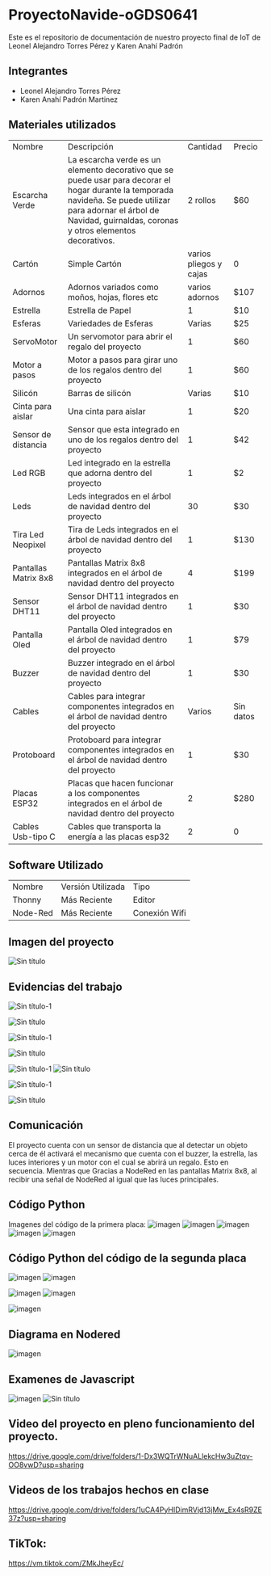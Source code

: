 # ProyectoNavide-oGDS0641
Este es el repositorio de documentación de nuestro proyecto final de IoT de Leonel Alejandro Torres Pérez y Karen Anahí Padrón

## Integrantes
<ul>
<li>Leonel Alejandro Torres Pérez</li>
<li>Karen Anahí Padrón Martinez</li>
</ul>

## Materiales utilizados

<table>
<tr>
  <td>Nombre</td>
  <td>Descripción</td>
  <td>Cantidad</td>
  <td>Precio</td>
</tr>
<tr>
  <td>Escarcha Verde</td>
  <td>La escarcha verde es un elemento decorativo que se puede usar para decorar el hogar durante la temporada navideña. Se puede utilizar para adornar el árbol de Navidad, guirnaldas, coronas y otros elementos decorativos. 
</td>
  <td>2 rollos</td>
  <td>$60</td>
</tr>
<tr>
  <td>Cartón</td>
  <td>Simple Cartón</td>
  <td>varios pliegos y cajas</td>
  <td>0</td>
</tr>
<tr>
  <td>Adornos</td>
  <td>Adornos variados como moños, hojas, flores etc</td>
  <td>varios adornos</td>
  <td>$107</td>
</tr>
<tr>
  <td>Estrella</td>
  <td>Estrella de Papel</td>
  <td>1</td>
  <td>$10</td>
</tr>
  <tr>
  <td>Esferas</td>
  <td>Variedades de Esferas</td>
  <td>Varias</td>
  <td>$25</td>
</tr>
   <tr>
  <td>ServoMotor</td>
  <td>Un servomotor para abrir el regalo del proyecto</td>
  <td>1</td>
  <td>$60</td>
</tr>
  <tr>
  <td>Motor a pasos</td>
  <td>Motor a pasos para girar uno de los regalos dentro del proyecto</td>
  <td>1</td>
  <td>$60</td>
</tr>
  <tr>
  <td>Silicón</td>
  <td>Barras de silicón</td>
  <td>Varias</td>
  <td>$10</td>
</tr>
  <tr>
  <td>Cinta para aislar</td>
  <td>Una cinta para aislar</td>
  <td>1</td>
  <td>$20</td>
</tr>
  <tr>
  <td>Sensor de distancia</td>
  <td>Sensor que esta integrado en uno de los regalos dentro del proyecto</td>
  <td>1</td>
  <td>$42</td>
</tr>
   <tr>
  <td>Led RGB</td>
  <td>Led integrado en la estrella que adorna dentro del proyecto</td>
  <td>1</td>
  <td>$2</td>
</tr>
   <tr>
  <td>Leds</td>
  <td>Leds integrados en el árbol de navidad dentro del proyecto</td>
  <td>30</td>
  <td>$30</td>
</tr>
  <tr>
  <td>Tira Led Neopixel</td>
  <td>Tira de Leds integrados en el árbol de navidad dentro del proyecto</td>
  <td>1</td>
  <td>$130</td>
</tr>
  <tr>
  <td>Pantallas Matrix 8x8</td>
  <td>Pantallas Matrix 8x8 integrados en el árbol de navidad dentro del proyecto</td>
  <td>4</td>
  <td>$199</td>
</tr>
   <tr>
  <td>Sensor DHT11</td>
  <td>Sensor DHT11 integrados en el árbol de navidad dentro del proyecto</td>
  <td>1</td>
  <td>$30</td>
</tr>
  <tr>
  <td>Pantalla Oled</td>
  <td>Pantalla Oled integrados en el árbol de navidad dentro del proyecto</td>
  <td>1</td>
  <td>$79</td>
</tr>
  <tr>
  <td>Buzzer</td>
  <td>Buzzer integrado en el árbol de navidad dentro del proyecto</td>
  <td>1</td>
  <td>$30</td>
</tr>
  <tr>
  <td>Cables</td>
  <td>Cables para integrar componentes integrados en el árbol de navidad dentro del proyecto</td>
  <td>Varios</td>
  <td>Sin datos</td>
</tr>
  <tr>
  <td>Protoboard</td>
  <td>Protoboard para integrar componentes integrados en el árbol de navidad dentro del proyecto</td>
  <td>1</td>
  <td>$30</td>
</tr>
  <tr>
  <td>Placas ESP32</td>
  <td>Placas que hacen funcionar a los componentes integrados en el árbol de navidad dentro del proyecto</td>
  <td>2</td>
  <td>$280</td>
</tr>
   <tr>
  <td>Cables Usb-tipo C</td>
  <td>Cables que transporta la energía a las placas esp32</td>
  <td>2</td>
  <td>0</td>
</tr>
</table>

## Software Utilizado
<table>
  <tr>
  <td>Nombre</td>
  <td>Versión Utilizada</td>
  <td>Tipo</td>
    </tr>
  <tr>
  <td>Thonny</td>
   <td>Más Reciente</td>
   <td>Editor</td>
</tr>
  <tr>
  <td>Node-Red</td>
   <td>Más Reciente</td>
   <td>Conexión Wifi</td>
</tr>
</table>

## Imagen del proyecto

![Sin título](https://github.com/user-attachments/assets/a0408a98-64d8-4d09-a141-0b5ccf3ca769)

## Evidencias del trabajo 
![Sin título-1](https://github.com/user-attachments/assets/5c56020b-d033-4009-b837-2a14c565800b)

![Sin título](https://github.com/user-attachments/assets/eb7fe57f-960d-4c10-beb3-156111a26eb0)

![Sin título-1](https://github.com/user-attachments/assets/eab0a744-9d03-4c9a-868c-132835e9f3bb)

![Sin título](https://github.com/user-attachments/assets/240f30ec-658b-49ac-80d0-02521bc2331b)

![Sin título-1](https://github.com/user-attachments/assets/4c036997-2a78-4920-959c-a3ec76789afa)
![Sin título](https://github.com/user-attachments/assets/9e42f4a8-6ec3-484a-b6c5-5a6ecc2d9c37)


![Sin título-1](https://github.com/user-attachments/assets/7c54dce6-ec71-4585-a601-b1af69eb04ac)

![Sin título](https://github.com/user-attachments/assets/e65f2ca5-9e53-4873-a90d-18d3545d69d2)

## Comunicación
El proyecto cuenta con un sensor de distancia que al detectar un objeto cerca de él activará el mecanismo que cuenta con el buzzer, la estrella, las luces interiores y un motor con el cual se abrirá un regalo. Esto en secuencia.
Mientras que Gracias a NodeRed en las pantallas Matrix 8x8, al recibir una señal de NodeRed al igual que las luces principales.

## Código Python

Imagenes del código de la primera placa:
![imagen](https://github.com/user-attachments/assets/f166a3cd-9160-472d-a581-358db84ff9cd)
![imagen](https://github.com/user-attachments/assets/fa932fba-476f-4c68-a114-238f67e15d26)
![imagen](https://github.com/user-attachments/assets/69065cf0-57aa-4933-b066-e58e6252c5bc)
![imagen](https://github.com/user-attachments/assets/597fd2d4-bbcd-42c5-bcc7-3e6aedce0dfb)
![imagen](https://github.com/user-attachments/assets/7645d77b-a3b7-4d0b-9947-8475567fe218)


## Código Python del código de la segunda placa
![imagen](https://github.com/user-attachments/assets/8b8b9d81-9256-4990-ad67-b8175d122bd4)
![imagen](https://github.com/user-attachments/assets/36d0a1b8-76af-409d-bf67-f8153df720d8)

![imagen](https://github.com/user-attachments/assets/0b9ef2a0-ecb5-4eb3-b765-12450ce4fff1)
![imagen](https://github.com/user-attachments/assets/66f73908-0401-4b3c-a531-8fc28676ebf3)

![imagen](https://github.com/user-attachments/assets/1066478b-1d55-43ef-bc00-ea3e2646189f)





## Diagrama en Nodered
![imagen](https://github.com/user-attachments/assets/24af3c54-0835-4ef1-b902-bf96b89a3005)



## Examenes de Javascript
![imagen](https://github.com/user-attachments/assets/b216fe42-acf8-402f-950f-3da02759e223)
![Sin título](https://github.com/user-attachments/assets/c70ce9f0-dabf-4c9d-9437-243b196df223)



## Video del proyecto en pleno funcionamiento del proyecto. 
https://drive.google.com/drive/folders/1-Dx3WQTrWNuALlekcHw3uZtqv-OO8vwD?usp=sharing

## Videos de los trabajos hechos en clase 
https://drive.google.com/drive/folders/1uCA4PyHIDimRVjd13jMw_Ex4sR9ZE37z?usp=sharing

## TikTok:
https://vm.tiktok.com/ZMkJheyEc/



